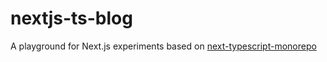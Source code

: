 # nextjs-ts-blog
A playground for Next.js experiments based on [next-typescript-monorepo](https://josephluck.co.uk/blog/next-typescript-monorepo)
